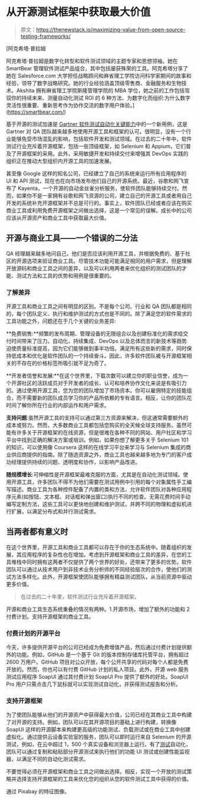 # 从开源测试框架中获取最大价值

> 原文：<https://thenewstack.io/maximizing-value-from-open-source-testing-frameworks/>

[](https://smartbear.com/)

 [阿克希塔·普拉姆

阿克希塔·普拉姆是数字化转型和软件测试领域的主题专家和思想领袖。她在 SmartBear 管理软件测试产品组合，其中包括屡获殊荣的工具。阿克希塔分享了她在 Salesforce.com 大学担任战略顾问和麻省理工学院访问科学家期间的故事和经验，领导了数字战略研究。她的行业经验涵盖顶级零售商、金融服务和生物技术。Akshita 拥有麻省理工学院斯隆管理学院的 MBA 学位，她之前的工作包括驾驭你的持续未来、测量自动化测试 ROI 的 6 种方法、为数字化而组织:为什么数字灵活性很重要、重新思考作为协作交流的数字用户体验。](https://smartbear.com/) [](https://smartbear.com/)

基于开源的测试加速是 [Gartner 软件测试自动化关键能力](https://www.businesswire.com/news/home/20180403005433/en/SmartBear-Receives-Highest-Score-Open-Source-Based-Testing-Acceleration)中的一个新用例，这是 Gartner 对 QA 团队越来越多地使用开源工具和框架的认可。很明显，没有一个行业能够免受市场混乱的影响，包括软件开发和测试领域。在过去的二十年中，软件测试行业充斥着开源框架，包括一些顶级框架，如 Selenium 和 Appium，它们普及了开源框架的采用。此外，采用敏捷开发和持续交付来增强其 DevOps 实践的组织正在推动大型组织内开源工具的加速发展。

甚至像 Google 这样的知名公司，已经建立了自己的系统来运行所有应用程序的 UI 和 API 测试，现在也在向市场发布他们自己的开源系统。最近，谷歌和网飞宣布了 Kayenta，一个开源的自动金丝雀分析服务，使软件团队能够持续交付。然而，如果你不是一家拥有谷歌和网飞资源的公司，建立自己的开源工具或者用自己开发的系统补充开源框架并不总是可行的。事实上，软件团队已经或者应该在购买商业工具或利用免费开源框架之间做出选择，这是一个常见的误解。成长中的公司应该从开源资产和商业工具中获取最大价值。

## 开源与商业工具——一个错误的二分法

QA 经理越来越多地问自己，他们是否应该利用开源工具，并根据免费的、基于社区的开源选项来验证商业工具。尽管技术功能可能满足相同的用户需求，但是理解开放源码和商业工具之间的差异，以及可以利用两者来优化组织的测试团队的才能、测试方法和工具的优势和用例是很重要的。

### 了解差异

开源工具和商业工具之间有明显的区别。不是每个公司、行业和 QA 团队都是相同的，每个团队定义、执行和维护测试的方式也是不同的。除了满足您的软件需求的工具功能之外，问题还在于几个关键的业务差异:

**免费销售:**频繁的发布周期、管理设备的无限组合以及创建标准化的需求给交付时间带来了压力。自动化、持续集成、DevOps 以及总体而言的新技术等趋势迫使质量标准提高，因为它们能够做到事半功倍。满足所有这些新的需求，同时保持低成本和优化是软件团队的一个持续奋斗。因此，许多软件团队被与开源框架相关的不存在的价格标签所吸引就不足为奇了。

**开发者信誉和发展:**在这个世界里，下载次数可以建立你的职业信誉，成为一个开源社区的活跃成员对于开发者的成长、认可和培养协作文化来说是有吸引力的。通过使用开源工具，您为您的团队增加了市场资本。你可以雇佣特定的技能组合，而不需要新的团队成员学习你的产品所依赖的专有语言。相反，让你的团队花时间了解你所在行业的内部运作和用户需求。

**支持问题**:虽然开源工具的支持可以通过第三方资源来解决，但这通常需要额外的成本或努力。然而，大多数商业工具都包括您购买的全天候全球支持服务。虽然可能有许多关于开源框架的在线资源，但是很难在各种不同的网站、用户社区和学习平台中找到正确的解决方案或培训。例如，如果你想了解更多关于 Selenium 101 的知识，可以使用像 Coursera 这样的在线学习平台来学习与 Selenium 集成的商业供应商提供的指南。除了随选资源之外，商业工具也越来越多地为专门的客户成功经理提供持续的问题、透明度和协作，以影响产品改进。

**随规模增长**:可伸缩性是开源框架最难克服的方面，尤其是在自动化测试领域。使用开源工具，许多团队不得不为他们需要在测试用例中引用的每个对象属性手工编写描述。商业工具为各种控件配备了内置的类和方法，允许软件团队对各种应用程序元素(如按钮、文本框、对话框和弹出窗口)执行不同的检查。无需花费时间手动编写定制方法，这些工具可以更快地创建和维护测试，并跨不同的物理和虚拟机进行扩展，以满足分布式和并行测试需求。

## 当两者都有意义时

在这个世界里，开源工具和商业工具都可以存在于你的生态系统中。随着组织的发展，其应用程序的复杂性也在增加。考虑到开源框架和商业工具的差异，在您的工具堆栈中同时拥有这两者不仅提供了两个世界的好处，还带来了更多的优势。软件团队可以通过从技术用户到非技术业务分析师的不同经验层次的合作，使他们的测试方法多样化。此外，开源框架使团队能够拥有精益测试团队，从当前资源中驱动更多价值。

> 在过去的二十年里，软件测试行业充斥着开源框架。

开源和商业工具生态系统重叠的情况有两种。1.开源市场，增加了额外的功能和 2 付费计划。支持开源框架的商业工具。

### 付费计划的开源平台

今天，许多提供开源平台的公司已经成为免费增值产品，然后通过付费计划提供额外的功能。例如，GitHub 是一个基于 Git 的版本控制存储库托管平台，拥有超过 2600 万用户。GitHub 项目对公众开放，每个公开共享的代码对每个人都是免费开放的。然而，你也可以有付费 GitHub 计划的私人项目。此外，开源 web 服务测试应用程序 SoapUI 通过其付费计划 SoapUI Pro 提供了额外的好处。SoapUI Pro 用户只需点击几下鼠标就可以实现测试自动化，并获得测试报告和分析。

### 支持开源框架

为了使团队能够从他们的开源资产中获得最大价值，公司已经在其商业工具中构建了对开源的支持。例如，团队可以在其开源项目的基础上进行构建，转换像 SoapUI 这样的开源脚本来构建更高级的功能测试、负载测试或在商业工具中创建虚拟化。通过提供云设备实验室的服务，团队可以即时运行来自 Selenium 的开源测试，例如，在云中超过 1，500 个真实设备和浏览器上运行。有了[测试](http://cts.businesswire.com/ct/CT?id=smartlink&url=https%3A%2F%2Fsmartbear.com%2Fproduct%2Ftestcomplete%2Foverview&esheet=51782252&newsitemid=20180403005433&lan=en-US&anchor=TestComplete&index=13&md5=b4a039739ef0ea2bd5ecc782b25c26fc)自动化，团队可以通过复制和粘贴部分开源测试来执行他们的功能 UI 测试或创建性能监视器，以满足不同的自动化测试需求。

不要觉得必须在开源框架和商业工具之间做出选择。相反，实现一个开放的测试策略并选择支持开源框架的工具来优化您的组织从您的软件测试工具中获得的价值。

通过 Pixabay 的特征图像。

<svg xmlns:xlink="http://www.w3.org/1999/xlink" viewBox="0 0 68 31" version="1.1"><title>Group</title> <desc>Created with Sketch.</desc></svg>